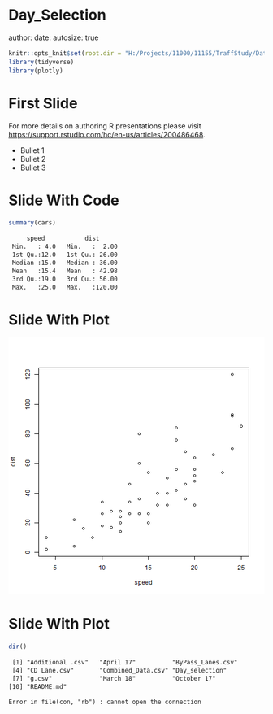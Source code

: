 Day_Selection
========================================================
author: 
date: 
autosize: true


```r
knitr::opts_knit$set(root.dir = "H:/Projects/11000/11155/TraffStudy/DataCollection/FreewayData/Detector Data/Volume Data")
library(tidyverse)
library(plotly)
```


First Slide
========================================================

For more details on authoring R presentations please visit <https://support.rstudio.com/hc/en-us/articles/200486468>.

- Bullet 1
- Bullet 2
- Bullet 3

Slide With Code
========================================================


```r
summary(cars)
```

```
     speed           dist       
 Min.   : 4.0   Min.   :  2.00  
 1st Qu.:12.0   1st Qu.: 26.00  
 Median :15.0   Median : 36.00  
 Mean   :15.4   Mean   : 42.98  
 3rd Qu.:19.0   3rd Qu.: 56.00  
 Max.   :25.0   Max.   :120.00  
```

Slide With Plot
========================================================

![plot of chunk unnamed-chunk-3](Day_Selection-figure/unnamed-chunk-3-1.png)

Slide With Plot
========================================================


```r
dir()
```

```
 [1] "Additional .csv"   "April 17"          "ByPass_Lanes.csv" 
 [4] "CD Lane.csv"       "Combined_Data.csv" "Day_selection"    
 [7] "g.csv"             "March 18"          "October 17"       
[10] "README.md"        
```






```
Error in file(con, "rb") : cannot open the connection
```
